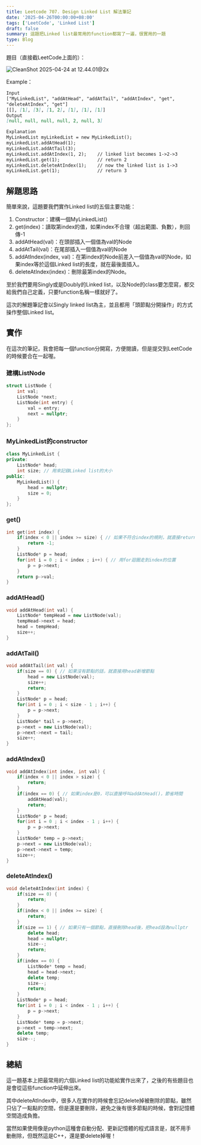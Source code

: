 ```yaml
---
title: Leetcode 707. Design Linked List 解法筆記
date: '2025-04-26T00:00:00+08:00'
tags: ['LeetCode', 'Linked List']
draft: false
summary: 這題把Linked list最常用的function都寫了一遍，很實用的一題
type: Blog
---
```

題目（直接截LeetCode上面的）：

![CleanShot 2025-04-24 at 12.44.01@2x](https://hackmd.io/_uploads/B15i-SvJge.png)

Example：

```md
Input
["MyLinkedList", "addAtHead", "addAtTail", "addAtIndex", "get", 
"deleteAtIndex", "get"]
[[], [1], [3], [1, 2], [1], [1], [1]]
Output
[null, null, null, null, 2, null, 3]

Explanation
MyLinkedList myLinkedList = new MyLinkedList();
myLinkedList.addAtHead(1);
myLinkedList.addAtTail(3);
myLinkedList.addAtIndex(1, 2);    // linked list becomes 1->2->3
myLinkedList.get(1);              // return 2
myLinkedList.deleteAtIndex(1);    // now the linked list is 1->3
myLinkedList.get(1);              // return 3
```

## 解題思路

簡單來說，這題要我們實作Linked list的五個主要功能：

1. Constructor：建構一個MyLinkedList()
2. get(index)：讀取第index的值，如果index不合理（超出範圍、負數），則回傳-1
3. addAtHead(val)：在頭部插入一個值為val的Node
4. addAtTail(val)：在尾部插入一個值為val的Node
5. addAtIndex(index, val)：在第index的Node前差入一個值為val的Node，如果index等於這個Linked list的長度，就在最後面插入。
6. deleteAtIndex(index)：刪除最第index的Node。

至於我們要用Singly或是Doubly的Linked list，以及Node的class要怎麼寫，都交給我們自己定義，只要function名稱一樣就好了。

這次的解題筆記會以Singly linked list為主，並且都用「頭節點分開操作」的方式操作整個Linked list。

## 實作

在這次的筆記，我會把每一個function分開寫，方便閱讀，但是提交到LeetCode的時候要合在一起喔。

### 建構ListNode

```cpp
struct ListNode {
    int val;
    ListNode *next;
    ListNode(int entry) {
        val = entry;
        next = nullptr;
    }
};
```

### MyLinkedList的constructor

```cpp
class MyLinkedList {
private:
    ListNode* head;
    int size; // 用來記錄Linked list的大小
public:
    MyLinkedList() {
        head = nullptr;
        size = 0;
    }
};
```

### get()

```cpp
int get(int index) {
    if(index < 0 || index >= size) { // 如果不符合index的規則，就直接return -1
        return -1;
    }
    ListNode* p = head;
    for(int i = 0 ; i < index ; i++) { // 用for迴圈走到index的位置
        p = p->next;
    }
    return p->val;
}
```

### addAtHead()

```cpp
void addAtHead(int val) {
    ListNode* tempHead = new ListNode(val);
    tempHead->next = head;
    head = tempHead;
    size++;
}
```

### addAtTail()

```cpp
void addAtTail(int val) {
    if(size == 0) { // 如果沒有節點的話，就直接用head新增節點
        head = new ListNode(val);
        size++;
        return;
    }
    ListNode* p = head;
    for(int i = 0 ; i < size - 1 ; i++) {
        p = p->next;
    }
    ListNode* tail = p->next;
    p->next = new ListNode(val);
    p->next->next = tail;
    size++;
}
```

### addAtIndex()

```cpp
void addAtIndex(int index, int val) {
    if(index < 0 || index > size) {
        return;
    }
    if(index == 0) { // 如果index是0，可以直接呼叫addAtHead()，節省時間
        addAtHead(val);
        return;
    }
    ListNode* p = head;
    for(int i = 0 ; i < index - 1 ; i++) {
        p = p->next;
    }
    ListNode* temp = p->next;
    p->next = new ListNode(val);
    p->next->next = temp;
    size++;
}
```

### deleteAtIndex()

```cpp
void deleteAtIndex(int index) {
    if(size == 0) {
        return;
    }
    if(index < 0 || index >= size) {
        return;
    }
    if(size == 1) { // 如果只有一個節點，直接刪除head後，把head設為nullptr
        delete head;
        head = nullptr;
        size--;
        return;
    }
    if(index == 0) {
        ListNode* temp = head;
        head = head->next;
        delete temp;
        size--;
        return;
    }
    ListNode* p = head;
    for(int i = 0 ; i < index - 1 ; i++) {
        p = p->next;
    }
    ListNode* temp = p->next;
    p->next = temp->next;
    delete temp;
    size--;
}
```

## 總結

這一題基本上把最常用的六個Linked list的功能給實作出來了，之後的有些題目也是會從這些function中延伸出來。

其中deleteAtIndex中，很多人在實作的時候會忘記delete掉被刪除的節點，雖然只佔了一點點的空間，但是還是要刪除，避免之後有很多節點的時候，會對記憶體空間造成負擔。

當然如果使用像是python這種會自動分配、更新記憶體的程式語言是，就不用手動刪除，但既然這是C++，還是要delete掉喔！
